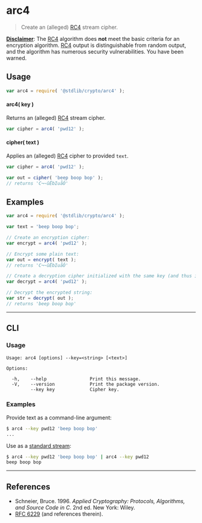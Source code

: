 <!--

@license Apache-2.0

Copyright (c) 2018 The Stdlib Authors.

Licensed under the Apache License, Version 2.0 (the "License");
you may not use this file except in compliance with the License.
You may obtain a copy of the License at

   http://www.apache.org/licenses/LICENSE-2.0

Unless required by applicable law or agreed to in writing, software
distributed under the License is distributed on an "AS IS" BASIS,
WITHOUT WARRANTIES OR CONDITIONS OF ANY KIND, either express or implied.
See the License for the specific language governing permissions and
limitations under the License.

-->

# arc4

> Create an (alleged) [RC4][rc4] stream cipher.

<section class="intro">

[**Disclaimer**][rfc6229]: The [RC4][rc4] algorithm does **not** meet the basic criteria for an encryption algorithm. [RC4][rc4] output is distinguishable from random output, and the algorithm has numerous security vulnerabilities. You have been warned.

</section>

<!-- /.intro -->

<section class="usage">

## Usage

```javascript
var arc4 = require( '@stdlib/crypto/arc4' );
```

#### arc4( key )

Returns an (alleged) [RC4][rc4] stream cipher.

```javascript
var cipher = arc4( 'pwd12' );
```

#### cipher( text )

Applies an (alleged) [RC4][rc4] cipher to provided `text`.

```javascript
var cipher = arc4( 'pwd12' );

var out = cipher( 'beep boop bop' );
// returns 'C¬~ûËbIuåÓ'
```

</section>

<!-- /.usage -->

<section class="examples">

## Examples

<!-- eslint no-undef: "error" -->

```javascript
var arc4 = require( '@stdlib/crypto/arc4' );

var text = 'beep boop bop';

// Create an encryption cipher:
var encrypt = arc4( 'pwd12' );

// Encrypt some plain text:
var out = encrypt( text );
// returns 'C¬~ûËbIuåÓ'

// Create a decryption cipher initialized with the same key (and thus initial state):
var decrypt = arc4( 'pwd12' );

// Decrypt the encrypted string:
var str = decrypt( out );
// returns 'beep boop bop'
```

</section>

<!-- /.examples -->

* * *

<section class="cli">

## CLI

<section class="usage">

### Usage

```text
Usage: arc4 [options] --key=<string> [<text>]

Options:

  -h,    --help                Print this message.
  -V,    --version             Print the package version.
         --key key             Cipher key.
```

</section>

<!-- /.usage -->

<section class="examples">

### Examples

Provide text as a command-line argument:

```bash
$ arc4 --key pwd12 'beep boop bop' 
...
```

Use as a [standard stream][standard-streams]:

```bash
$ arc4 --key pwd12 'beep boop bop' | arc4 --key pwd12
beep boop bop
```

</section>

<!-- /.examples -->

</section>

<!-- /.cli -->

* * *

<section class="references">

## References

-   Schneier, Bruce. 1996. _Applied Cryptography: Protocols, Algorithms, and Source Code in C_. 2nd ed. New York: Wiley.
-   [RFC 6229][rfc6229] (and references therein).

</section>

<!-- /.references -->

<section class="links">

[rc4]: https://en.wikipedia.org/wiki/RC4

[rfc6229]: https://tools.ietf.org/html/rfc6229

[standard-streams]: https://en.wikipedia.org/wiki/Standard_streams

</section>

<!-- /.links -->
